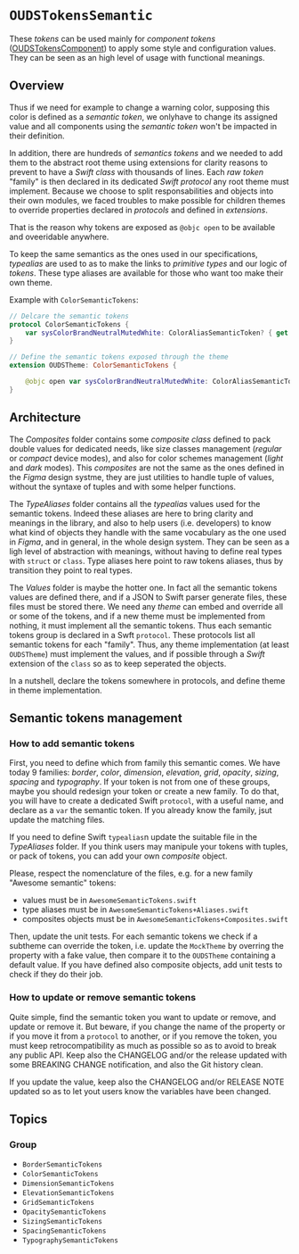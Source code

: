# ``OUDSTokensSemantic``

These _tokens_  can be used mainly for _component tokens_ ([OUDSTokensComponent](https://ios.unified-design-system.orange.com/documentation/oudstokenscomponent/)) to apply some style and configuration values.
They can be seen as an high level of usage with functional meanings.

## Overview

Thus if we need for example to change a warning color, supposing this color is defined as a _semantic token_, we onlyhave to change its assigned value and all components using the _semantic token_ won't be impacted in their definition.

In addition, there are hundreds of _semantics tokens_ and we needed to add them to the abstract root theme using extensions for clarity reasons to prevent to have a _Swift class_ with thousands of lines. Each _raw token_ "family" is then declared in its dedicated _Swift protocol_ any root theme must implement. Because we choose to split responsabilities and objects into their own modules, we faced troubles to make possible for children themes to override properties declared in _protocols_ and defined in _extensions_.

That is the reason why tokens are exposed as `@objc open` to be available and oveeridable anywhere. 

To keep the same semantics as the ones used in our specifications, _typealias_ are used to as to make the links to _primitive types_ and our logic of _tokens_. These type aliases are available for those who want too make their own theme.

Example with ``ColorSemanticTokens``:

```swift
// Delcare the semantic tokens
protocol ColorSemanticTokens {
    var sysColorBrandNeutralMutedWhite: ColorAliasSemanticToken? { get }
}

// Define the semantic tokens exposed through the theme
extension OUDSTheme: ColorSemanticTokens {

    @objc open var sysColorBrandNeutralMutedWhite: ColorAliasSemanticToken? { ColorRawTokens.colorFunctionalWhite }
}
```

## Architecture

The *Composites* folder contains some _composite class_ defined to pack double values for dedicated needs, like size classes management (_regular_ or _compact_ device modes), and also for color schemes management (_light_ and _dark_ modes).
This *composites* are not the same as the ones defined in the *Figma* design systme, they are just utilities to handle tuple of values, without the syntaxe of tuples and with some helper functions.

The *TypeAliases* folder contains all the *typealias* values used for the semantic tokens.
Indeed these aliases are here to bring clarity and meanings in the library, and also to help users (i.e. developers) to know what kind of objects they handle with the same vocabulary as the one used in *Figma*, and in general, in the whole design system. They can be seen as a ligh level of abstraction with meanings, without having to define real types with `struct` or `class`.
Type aliases here point to raw tokens aliases, thus by transition they point to real types.

The *Values* folder is maybe the hotter one.
In fact all the semantic tokens values are defined there, and if a JSON to Swift parser generate files, these files must be stored there. We need any _theme_ can embed and override all or some of the tokens, and if a new theme must be implemented from nothing, it must implement all the semantic tokens. Thus each semantic tokens group is declared in a Swft `protocol`.
These protocols list all semantic tokens for each "family". Thus, any theme implementation (at least `OUDSTheme`) must implement the values, and if possible through a _Swift_ extension of the `class` so as to keep seperated the objects.

In a nutshell, declare the tokens somewhere in protocols, and define theme in theme implementation.

## Semantic tokens management

### How to add semantic tokens

First, you need to define which from family this semantic comes. We have today 9 families: *border*, *color*, *dimension*, *elevation*, *grid*, *opacity*, *sizing*, *spacing* and *typography*.
If your token is not from one of these groups, maybe you should redesign your token or create a new family. To do that, you will have to create a dedicated Swift `protocol`, with a useful name, and declare as a `var` the semantic token. If you already know the family, jsut update the matching files.

If you need to define Swift `typealias`n update the suitable file in the *TypeAliases* folder. If you think users may manipule your tokens with tuples, or pack of tokens, you can add your own *composite* object.

Please, respect the nomenclature of the files, e.g. for a new family "Awesome semantic" tokens:
- values must be in `AwesomeSemanticTokens.swift`
- type aliases must be in `AwesomeSemanticTokens+Aliases.swift`
- composites objects must be in `AwesomeSemanticTokens+Composites.swift`

Then, update the unit tests. For each semantic tokens we check if a subtheme can override the token, i.e. update the `MockTheme` by overring the property with a fake value, then compare it to the `OUDSTheme` containing a default value. If you have defined also composite objects, add unit tests to check if they do their job.

### How to update or remove semantic tokens

Quite simple, find the semantic token you want to update or remove, and update or remove it.
But beware, if you change the name of the property or if you move it from a `protocol` to another, or if you remove the token, you must keep retrocompatibility as much as possible so as to avoid to break any public API. Keep also the CHANGELOG and/or the release updated with some BREAKING CHANGE notification, and also the Git history clean.

If you update the value, keep also the CHANGELOG and/or RELEASE NOTE updated so as to let yout users know the variables have been changed.


## Topics

### Group

- ``BorderSemanticTokens``
- ``ColorSemanticTokens``
- ``DimensionSemanticTokens``
- ``ElevationSemanticTokens``
- ``GridSemanticTokens``
- ``OpacitySemanticTokens``
- ``SizingSemanticTokens``
- ``SpacingSemanticTokens``
- ``TypographySemanticTokens``
